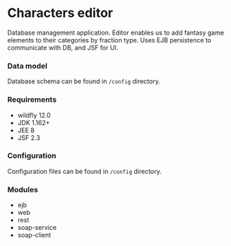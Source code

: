 # Characters editor

Database management application. Editor enables us to add fantasy game elements to their categories by fraction type. Uses EJB persistence to communicate with DB, and JSF for UI. 

### Data model

Database schema can be found in ```/config``` directory.

### Requirements

  * wildfly 12.0
  * JDK 1.162+
  * JEE 8
  * JSF 2.3
  
### Configuration
  
  Configuration files can be found in ```/config``` directory.
  
### Modules

  * ejb
  * web 
  * rest
  * soap-service
  * soap-client
